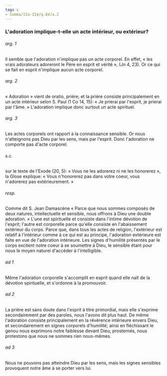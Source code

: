 ```yaml
---
tags : 
- Summa/IIa-IIæ/q.84/a.2
---
```


### L'adoration implique-t-elle un acte intérieur, ou extérieur?

###### arg. 1
Il semble que l'adoration n'implique pas un acte corporel. En effet, « les vrais adorateurs adoreront le Père en esprit et vérité », (Jn 4, 23). Or ce qui se fait en esprit n'implique aucun acte corporel. 

###### arg. 2
« Adoration » vient de oratio, prière; et la prière consiste principalement en un acte intérieur selon S. Paul (1 Co 14, 15): « Je prierai par l'esprit, je prierai par l'âme. » L'adoration implique donc surtout un acte spirituel. 

###### arg. 3
Les actes corporels ont rapport à la connaissance sensible. Or nous n'atteignons pas Dieu par les sens, mais par l'esprit. Donc l'adoration ne comporte pas d'acte corporel. 

###### s.c.
sur le texte de l'Exode (20, 5): « Vous ne les adorerez ni ne les honorerez », la Glose explique: « Vous n'honorerez pas dans votre coeur, vous n'adorerez pas extérieurement. » 

###### resp.
Comme dit S. Jean Damascène « Parce que nous sommes composés de deux natures, intellectuelle et sensible, nous offrons à Dieu une double adoration. » L'une est spirituelle et consiste dans l'intime dévotion de l'esprit; l'autre est corporelle parce qu'elle consiste en l'abaissement extérieur du corps. Parce que, dans tous les actes de religion, l'extérieur est relatif à l'intérieur comme à ce qui est au principe, l'adoration extérieure est faite en vue de l'adoration intérieure. Les signes d'humilité présentés par le corps excitent notre coeur à se soumettre à Dieu, le sensible étant pour nous le moyen naturel d'accéder à l'intelligible. 

###### ad 1
Même l'adoration corporelle s'accomplit en esprit quand elle naît de la dévotion spirituelle, et s'ordonne à la promouvoir. 

###### ad 2
La prière est sans doute dans l'esprit à titre primordial, mais elle s'exprime secondairement par des paroles, nous l'avons dit plus haut. De même l'adoration consiste principalement en la révérence intérieure envers Dieu, et secondairement en signes corporels d'humilité; ainsi en fléchissant le genou nous exprimons notre faiblesse devant Dieu; prosternés, nous protestons que nous ne sommes rien nous-mêmes. 

###### ad 3
Nous ne pouvons pas atteindre Dieu par les sens, mais les signes sensibles provoquent notre âme à se porter vers lui. 

